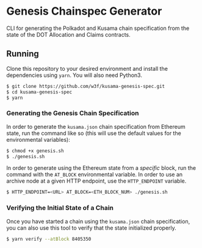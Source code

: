 # Genesis Chainspec Generator

CLI for generating the Polkadot and Kusama chain specification from the state of
the DOT Allocation and Claims contracts.

## Running

Clone this repository to your desired environment and install the dependencies using `yarn`. You will also need Python3.

```zsh
$ git clone https://github.com/w3f/kusama-genesis-spec.git
$ cd kusama-genesis-spec
$ yarn
```

### Generating the Genesis Chain Specification

In order to generate the `kusama.json` chain specification from Ethereum state, run the command like so (this will use the default values for the environmental variables):

```zsh
$ chmod +x genesis.sh
$ ./genesis.sh
```

In order to generate using the Ethereum state from a _specific_ block, run the command with the `AT_BLOCK` environmental variable. In order to use an archive node at a given HTTP endpoint, use the `HTTP_ENDPOINT` variable.

```zsh
$ HTTP_ENDPOINT=<URL> AT_BLOCK=<ETH_BLOCK_NUM> ./genesis.sh
```

### Verifying the Initial State of a Chain

Once you have started a chain using the `kusama.json` chain specification, you can also use this tool to verify that the state initialized properly.

```zsh
$ yarn verify --atBlock 8405350
```
